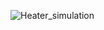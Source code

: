 ![Heater_simulation](https://user-images.githubusercontent.com/81178250/133478151-5c9751dd-dde2-4226-bb7f-db6b3cb70c2a.png)

